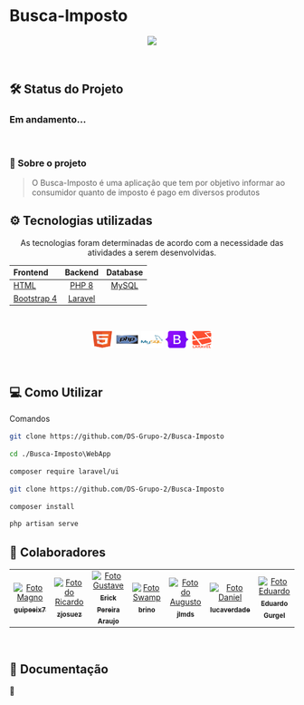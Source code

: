 
 

<div align="left">
   <h1> Busca-Imposto </h1>
</div>


<p align="center">
   <img src="https://user-images.githubusercontent.com/51385738/133483311-072bb013-4f9d-4137-819f-7f4eb68de76e.png"></img>
</p>





<br/>

## :hammer_and_wrench: Status do Projeto

<p align="center"> 
 <h3 align="left"> 
     Em andamento...
 </h1>
</p>

<br/>  

### 📄 Sobre o projeto
> O Busca-Imposto é uma aplicação que tem por objetivo informar ao consumidor quanto de imposto é pago em diversos produtos <br/> 

## ⚙️ Tecnologias utilizadas
<div align="center">
As tecnologias foram determinadas de acordo com a necessidade das atividades a serem desenvolvidas.

Frontend | Backend | Database
:--------- | :------:  | :------:  
[HTML](https://html5.org/)  | [PHP 8](https://www.php.net/) | [MySQL](https://dev.mysql.com/doc/)
[Bootstrap 4](https://getbootstrap.com/docs/4.0/getting-started/introduction/) | [Laravel](https://laravel.com/docs/7.x)   
<br>
<p align="center"> 
  <img  height="30" width="40" src="https://raw.githubusercontent.com/devicons/devicon/master/icons/html5/html5-original.svg">
  <img  height="30" width="40" src="https://raw.githubusercontent.com/devicons/devicon/master/icons/php/php-original.svg">
  <img  height="30" width="40" src="https://raw.githubusercontent.com/devicons/devicon/master/icons/mysql/mysql-original-wordmark.svg">
  <img  height="30" width="40" src="https://raw.githubusercontent.com/devicons/devicon/master/icons/bootstrap/bootstrap-original.svg">
    <img  height="30" width="40" src="https://raw.githubusercontent.com/devicons/devicon/master/icons/laravel/laravel-plain-wordmark.svg">
 
</div>
<br/> 


## 💻 Como Utilizar 

Comandos

```bash
git clone https://github.com/DS-Grupo-2/Busca-Imposto
```
```bash
cd ./Busca-Imposto\WebApp
```
```bash
composer require laravel/ui
```
```bash
git clone https://github.com/DS-Grupo-2/Busca-Imposto
```
```bash
composer install
```
```bash
php artisan serve
```


## 🤝 Colaboradores

<!-- 
Arquiteto: rosa #FF00FF
PO: azul #
SM: marrom #
Devops: verde-escuro #
Desenvolvedor: amarelo #
-->

<table>
  
  <tr>
    <td align="center">
      <a href="#">
        <img src="https://avatars.githubusercontent.com/u/48967037?v=4" width="100px;" alt="Foto Magno"/><br>
        <sub>
          <b>guipeeix7</b>
        </sub>
      </a>
    </td>
    <td align="center">
      <a href="#">
        <img src="https://avatars.githubusercontent.com/u/82157394?v=4" width="100px;" alt="Foto do Ricardo"/><br>
        <sub>
          <b>zjosuez</b>
        </sub>
      </a>
    </td>
    <td align="center">
      <a href="#">
        <img src="https://avatars.githubusercontent.com/u/70181114?v=4" width="100px;" alt="Foto Gustave"/><br>
        <sub>
          <b>Erick Pereira Araujo</b>
        </sub>
      </a>
    </td>
    <td align="center">
      <a href="#">
        <img src="https://avatars.githubusercontent.com/u/52359503?v=4" width="100px;" alt="Foto Swamp"/><br>
        <sub>
          <b>brino</b>
        </sub>
      </a>
    </td>
    <td align="center">
      <a href="#">
        <img src="https://avatars.githubusercontent.com/u/88348377?v=4" width="100px;" alt="Foto do Augusto"/><br>
        <sub>
          <b>jlmds</b>
        </sub>
      </a>
    </td>
    <td align="center">
      <a href="#">
        <img src="https://avatars.githubusercontent.com/u/88348508?v=4" width="100px;" alt="Foto Daniel"/><br>
        <sub>
          <b>lucaverdade</b>
        </sub>
      </a>
    </td>
    <td align="center">
      <a href="#">
        <img src="https://avatars.githubusercontent.com/u/88348646?s=200&v=4" width="100px;" alt="Foto Eduardo"/><br>
        <sub>
          <b>Eduardo Gurgel</b>
        </sub>
      </a>
    </td>
   </tr>
  <tr>
    
</table>

<br/> 

## 📜 Documentação 
🚧
